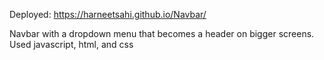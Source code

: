 Deployed: https://harneetsahi.github.io/Navbar/

Navbar with a dropdown menu that becomes a header on bigger screens.
Used javascript, html, and css
